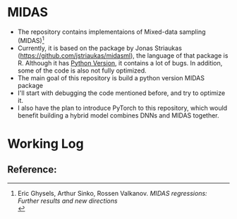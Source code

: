 # MIDAS
* The repository contains implementaions of Mixed-data sampling (MIDAS)[^1]
* Currently, it is based on the package by Jonas Striaukas (https://github.com/jstriaukas/midasml), the language of that package is R. Although it has [Python Version](https://github.com/jstriaukas/midasmlpy), it contains a lot of bugs. In addition, some of the code is also not fully optimized.
* The main goal of this repository is build a python version MIDAS package
* I'll start with debugging the code mentioned before, and try to optimize it. 
* I also have the plan to introduce PyTorch to this repository, which would benefit building a hybrid model combines DNNs and MIDAS together. 

# Working Log


## Reference:
[^1]: Eric Ghysels, Arthur Sinko, Rossen Valkanov. *MIDAS regressions: Further results and new directions*<br />

